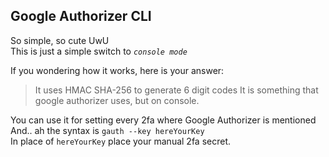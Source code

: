 ## Google Authorizer CLI

So simple, so cute UwU<br>
This is just a simple switch to *`console mode`*<br>

If you wondering how it works, here is your answer:
> It uses HMAC SHA-256 to generate 6 digit codes
It is something that google authorizer uses, but on console.

You can use it for setting every 2fa where Google Authorizer is mentioned<br>
And.. ah the syntax is `gauth --key hereYourKey`<br>
In place of `hereYourKey` place your manual 2fa secret.